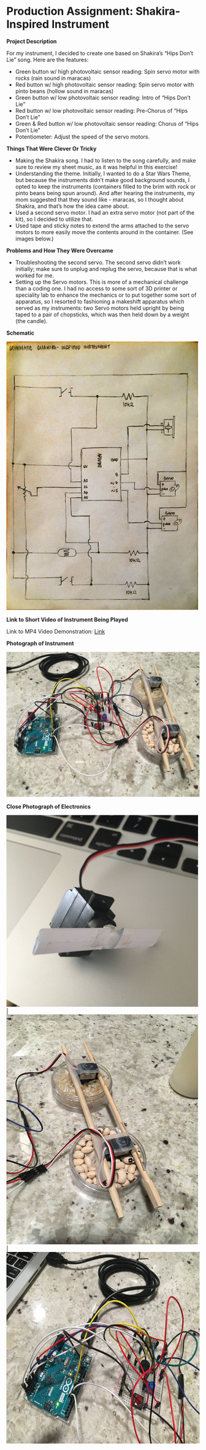 # Production Assignment: Shakira-Inspired Instrument

**Project Description**

For my instrument, I decided to create one based on Shakira’s “Hips Don’t Lie” song.  Here are the features:
- Green button w/ high photovoltaic sensor reading: Spin servo motor with rocks (rain sound in maracas)
- Red button w/ high photovoltaic sensor reading: Spin servo motor with pinto beans (hollow sound in maracas)
- Green button w/ low photovoltaic sensor reading: Intro of “Hips Don’t Lie”
- Red button w/ low photovoltaic sensor reading: Pre-Chorus of “Hips Don’t Lie”
- Green & Red button w/ low photovoltaic sensor reading: Chorus of “Hips Don’t Lie”
- Potentiometer: Adjust the speed of the servo motors. 

**Things That Were Clever Or Tricky**

- Making the Shakira song.  I had to listen to the song carefully, and make sure to review my sheet music, as it was helpful in this exercise!
- Understanding the theme.  Initially, I wanted to do a Star Wars Theme, but because the instruments didn’t make good background sounds, I opted to keep the instruments (containers filled to the brim with rock or pinto beans being spun around). And after hearing the instruments, my mom suggested that they sound like - maracas, so I thought about Shakira, and that’s how the idea came about.
- Used a second servo motor. I had an extra servo motor (not part of the kit), so I decided to utilize that.
- Used tape and sticky notes to extend the arms attached to the servo motors to more easily move the contents around in the container.  (See images below.) 

**Problems and How They Were Overcame**

- Troubleshooting the second servo.  The second servo didn’t work initially; make sure to unplug and replug the servo, because that is what worked for me. 
- Setting up the Servo motors.  This is more of a mechanical challenge than a coding one. I had no access to some sort of 3D printer or speciality lab to enhance the mechanics or to put together some sort of apparatus, so I resorted to fashioning a makeshift apparatus which served as my instruments: two Servo motors held upright by being taped to a pair of chopsticks, which was then held down by a weight (the candle). 

**Schematic**

<img src="https://github.com/joshsanchez98/CreativeProgrammingAndElectronics/blob/master/July_27/2020-07-27%2003-16.jpeg" width="500" height="700">

**Link to Short Video of Instrument Being Played**

Link to MP4 Video Demonstration: [Link](https://drive.google.com/file/d/1RaSDwkU-C4QWyy_zLe_JHOHseluSeCJy/view?usp=sharing)

**Photograph of Instrument**

<img src="https://github.com/joshsanchez98/CreativeProgrammingAndElectronics/blob/master/July_27/IMG_7707.JPG">

**Close Photograph of Electronics**

<img src="https://github.com/joshsanchez98/CreativeProgrammingAndElectronics/blob/master/July_27/IMG_7703.JPG" width="500" height="500"> |
<img src="https://github.com/joshsanchez98/CreativeProgrammingAndElectronics/blob/master/July_27/IMG_7705.JPG" width="500" height="600"> |
<img src="https://github.com/joshsanchez98/CreativeProgrammingAndElectronics/blob/master/July_27/IMG_7706.JPG" width="600" height="500"> 
